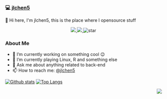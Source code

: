 ### 💻 [jlchen5](https://github.com/jlchen5)

👋 Hi here, I'm jlchen5, this is the place where I opensource stuff 

<div align="center">
  <a href="https://github.com/jlchen5">
    <img src="https://img.shields.io/badge/-Github-000?style=flat&logo=Github&logoColor=white">
  </a>
  <a href="mailto:1314charlie@gmail.com">
    <img src="https://img.shields.io/badge/-Gmail-c14438?style=flat&logo=Gmail&logoColor=white"">
  </a>
    <img src="https://komarev.com/ghpvc/?username=jlchen5" alt="star">
</div>



### About Me

- 🔭 I’m currently working on something cool :wink:
- 🌱 I’m currently playing Linux, R and something else
- 💬 Ask me about anything related to back-end
- 📫 How to reach me: [@jlchen5](mailto:1314charlie@gmail.com)

[![Github stats](https://github-readme-stats.vercel.app/api?username=jlchen5&show_icons=true&include_all_commits=true)](https://github.com/jlchen5/github-readme-stats)
[![Top Langs](https://github-readme-stats.vercel.app/api/top-langs/?username=jlchen5&layout=compact)](https://github.com/jlchen5/github-readme-stats)

<img align="right" src="https://github-readme-stats.vercel.app/api?username=jlchen5&show_icons=true&theme=dark&bg_color=30,e96443,904e95&title_color=fff&text_color=fff">
                                                                     
